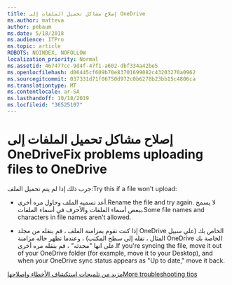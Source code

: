 ```yaml
---
title: إصلاح مشاكل تحميل الملفات إلى OneDrive
ms.author: matteva
author: pebaum
ms.date: 5/18/2018
ms.audience: ITPro
ms.topic: article
ROBOTS: NOINDEX, NOFOLLOW
localization_priority: Normal
ms.assetid: 467477cc-9d4f-47f1-a602-dbf334a42be5
ms.openlocfilehash: d06445cf609b70e83701699082c43203270a0962
ms.sourcegitcommit: 037331d71f06750d972c0b6278b23bb15c4806ca
ms.translationtype: MT
ms.contentlocale: ar-SA
ms.lasthandoff: 10/18/2019
ms.locfileid: "36525107"
---
```

# <a name="fix-problems-uploading-files-to-onedrive"></a><span data-ttu-id="4af38-102">إصلاح مشاكل تحميل الملفات إلى OneDrive</span><span class="sxs-lookup"><span data-stu-id="4af38-102">Fix problems uploading files to OneDrive</span></span>

<span data-ttu-id="4af38-103">جرب ذلك إذا لم يتم تحميل الملف:</span><span class="sxs-lookup"><span data-stu-id="4af38-103">Try this if a file won't upload:</span></span>
  
- <span data-ttu-id="4af38-104">أعد تسميه الملف وحاول مره أخرى.</span><span class="sxs-lookup"><span data-stu-id="4af38-104">Rename the file and try again.</span></span> <span data-ttu-id="4af38-105">لا يسمح ببعض أسماء الملفات والأحرف في أسماء الملفات.</span><span class="sxs-lookup"><span data-stu-id="4af38-105">Some file names and characters in file names aren't allowed.</span></span> 
    
- <span data-ttu-id="4af38-106">إذا كنت تقوم بمزامنة الملف ، قم بنقله من مجلد OneDrive الخاص بك (علي سبيل المثال ، نقله إلى سطح المكتب) ، وعندما تظهر حاله مزامنة OneDrive الخاصة بك علي انها "محدثه" ، قم بنقله مره أخرى.</span><span class="sxs-lookup"><span data-stu-id="4af38-106">If you're syncing the file, move it out of your OneDrive folder (for example, move it to your Desktop), and when your OneDrive sync status appears as "Up to date," move it back.</span></span> 
    
[<span data-ttu-id="4af38-107">مزيد من تلميحات استكشاف الأخطاء وإصلاحها</span><span class="sxs-lookup"><span data-stu-id="4af38-107">More troubleshooting tips</span></span>](https://go.microsoft.com/fwlink/?linkid=873155)
  

